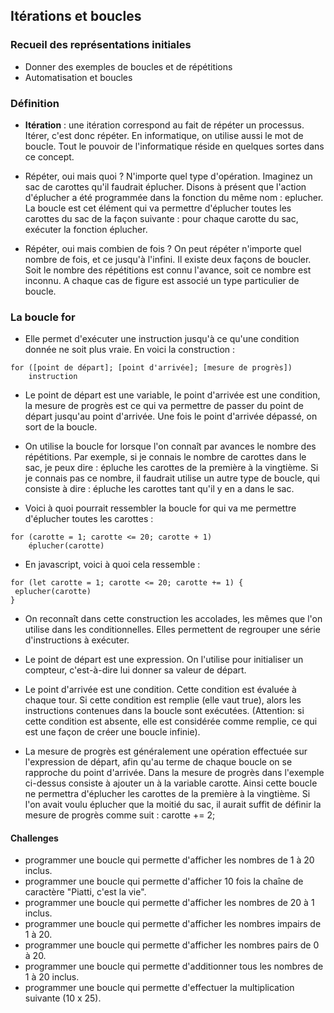 ## Itérations et boucles

### Recueil des représentations initiales

- Donner des exemples de boucles et de répétitions
- Automatisation et boucles

### Définition

- **Itération** : une itération correspond au fait de répéter un processus. Itérer, c'est donc répéter. En informatique, on utilise aussi le mot de boucle. Tout le pouvoir de l'informatique réside en quelques sortes dans ce concept.

- Répéter, oui mais quoi ? N'importe quel type d'opération. Imaginez un sac de carottes qu'il faudrait éplucher. Disons à présent que l'action d'éplucher a été programmée dans la fonction du même nom : eplucher. La boucle est cet élément qui va permettre d'éplucher toutes les carottes du sac de la façon suivante : pour chaque carotte du sac, exécuter la fonction éplucher.

- Répéter, oui mais combien de fois ? On peut répéter n'importe quel nombre de fois, et ce jusqu'à l'infini. Il existe deux façons de boucler. Soit le nombre des répétitions est connu l'avance, soit ce nombre est inconnu. A chaque cas de figure est associé un type particulier de boucle.

### La boucle for

- Elle permet d'exécuter une instruction jusqu'à ce qu'une condition donnée ne soit plus vraie. En voici la construction :

```
for ([point de départ]; [point d'arrivée]; [mesure de progrès])
    instruction
```

- Le point de départ est une variable, le point d'arrivée est une condition, la mesure de progrès est ce qui va permettre de passer du point de départ jusqu'au point d'arrivée. Une fois le point d'arrivée dépassé, on sort de la boucle.

- On utilise la boucle for lorsque l'on connaît par avances le nombre des répétitions. Par exemple, si je connais le nombre de carottes dans le sac, je peux dire : épluche les carottes de la première à la vingtième. Si je connais pas ce nombre, il faudrait utilise un autre type de boucle, qui consiste à dire : épluche les carottes tant qu'il y en a dans le sac.

- Voici à quoi pourrait ressembler la boucle for qui va me permettre d'éplucher toutes les carottes :

```
for (carotte = 1; carotte <= 20; carotte + 1)
    éplucher(carotte)
```

- En javascript, voici à quoi cela ressemble :

```
for (let carotte = 1; carotte <= 20; carotte += 1) {
 eplucher(carotte)
}
```

- On reconnaît dans cette construction les accolades, les mêmes que l'on utilise dans les conditionnelles. Elles permettent de regrouper une série d'instructions à exécuter.

- Le point de départ est une expression. On l'utilise pour initialiser un compteur, c'est-à-dire lui donner sa valeur de départ.

- Le point d'arrivée est une condition. Cette condition est évaluée à chaque tour. Si cette condition est remplie (elle vaut true), alors les instructions contenues dans la boucle sont exécutées. (Attention: si cette condition est absente, elle est considérée comme remplie, ce qui est une façon de créer une boucle infinie).

- La mesure de progrès est généralement une opération effectuée sur l'expression de départ, afin qu'au terme de chaque boucle on se rapproche du point d'arrivée. Dans la mesure de progrès dans l'exemple ci-dessus consiste à ajouter un à la variable carotte. Ainsi cette boucle ne permettra d'éplucher les carottes de la première à la vingtième. Si l'on avait voulu éplucher que la moitié du sac, il aurait suffit de définir la mesure de progrès comme suit : carotte += 2;

#### Challenges

- programmer une boucle qui permette d'afficher les nombres de 1 à 20 inclus.
- programmer une boucle qui permette d'afficher 10 fois la chaîne de caractère "Piatti, c'est la vie".
- programmer une boucle qui permette d'afficher les nombres de 20 à 1 inclus.
- programmer une boucle qui permette d'afficher les nombres impairs de 1 à 20.
- programmer une boucle qui permette d'afficher les nombres pairs de 0 à 20.
- programmer une boucle qui permette d'additionner tous les nombres de 1 à 20 inclus.
- programmer une boucle qui permette d'effectuer la multiplication suivante (10 x 25).
